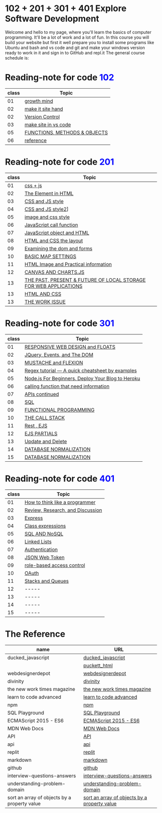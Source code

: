# 102 + 201 + 301 + 401 Explore Software Development
Welcome and hello to my page, where you'll learn the basics of computer programming. It'll be a lot of work and a lot of fun.
In this course you will build your website but first it well prepare you to install some programs like Ubuntu and bash and vs code and git and make your windows version ready to work in it and sign in to GitHub and repl.it
The general course schedule is:

<h1> Reading-note for code <span style="color:blue">  102 </span> </h1> 

|class|Topic|
|-------|--------|
|01|[growth mind](https://naeemmusamh.github.io/Reading-note/code102/Readme102-01)|
|02|[make it site hand](https://naeemmusamh.github.io/Reading-note/code102/Readme102-02)|
|02|[Version Control](https://naeemmusamh.github.io/Reading-note/code102/Readme102-02b)|
|03|[make site in vs code](https://naeemmusamh.github.io/Reading-note/code102/Readme102-03)|
|05|[FUNCTIONS, METHODS & OBJECTS](https://naeemmusamh.github.io/Reading-note/code102/Readme102-05)|
|06|[reference](https://naeemmusamh.github.io/Reading-note/code102/Readme102-06)|

<h1> Reading-note for code <span style="color:blue"> 201 </span> </h1> 

|class|Topic|
|-------|--------|
|01|[css + js](https://naeemmusamh.github.io/Reading-note/code201/Readme201-01)|
|02|[The Element in HTML](https://naeemmusamh.github.io/Reading-note/code201/code201/Readme201-02)|
|03|[CSS and JS style](https://naeemmusamh.github.io/Reading-note/code201/Readme201-03)|
|04|[CSS and JS style2](https://naeemmusamh.github.io/Reading-note/code201/Readme201-04)]|
|05|[image and css style](https://naeemmusamh.github.io/Reading-note/code201/Readme201-05)|
|06|[JavaScript call function](https://naeemmusamh.github.io/Reading-note/code201/Readme201-06)|
|07|[JavaScript object and HTML](https://naeemmusamh.github.io/Reading-note/code201/Readme201-07)|
|08|[HTML and CSS the layout](https://naeemmusamh.github.io/Reading-note/code201/Readme201-08)|
|09|[Examining the dom and forms](https://naeemmusamh.github.io/Reading-note/code201/Readme201-09)|
|10|[BASIC MAP SETTINGS](https://naeemmusamh.github.io/Reading-note/code201/Readme201-10)|
|11|[HTML Image and Practical information ](https://naeemmusamh.github.io/Reading-note/code201/Readme201-11)|
|12|[CANVAS AND CHARTS.JS ](https://naeemmusamh.github.io/Reading-note/code201/Readme201-12)|
|13|[THE PAST, PRESENT & FUTURE OF LOCAL STORAGE FOR WEB APPLICATIONS](https://naeemmusamh.github.io/Reading-note/code201/Readme201-13)|
|13|[HTML AND CSS](https://naeemmusamh.github.io/Reading-note/code201/Readme201-14a)|
|13|[THE WORK ISSUE](https://naeemmusamh.github.io/Reading-note/code201/Readme201-13)|


<h1> Reading-note for code <span style="color:blue"> 301 </span> </h1> 

|class|Topic|
|-------|--------|
|01|[RESPONSIVE WEB DESIGN and FLOATS](https://naeemmusamh.github.io/Reading-note/code301/Readme301-01)|
|02|[JQuery, Events, and The DOM](https://naeemmusamh.github.io/Reading-note/code301/Readme301-02)|
|03|[MUSTACHE and FLEXION](https://naeemmusamh.github.io/Reading-note/code301/Readme301-03)|
|04|[Regex tutorial — A quick cheatsheet by examples](https://naeemmusamh.github.io/Reading-note/code301/Readme301-04)|
|05|[Node.js For Beginners. Deploy Your Blog to Heroku](https://naeemmusamh.github.io/Reading-note/code301/Readme301-05)|
|06|[calling function that need information](https://naeemmusamh.github.io/Reading-note/code301/Readme301-06)|
|07|[APIs continued](https://naeemmusamh.github.io/Reading-note/code301/Readme301-07)|
|08|[SQL](https://naeemmusamh.github.io/Reading-note/code301/Readme301-08)|
|09|[FUNCTIONAL PROGRAMMING](https://naeemmusamh.github.io/Reading-note/code301/Readme301-09)|
|10|[THE CALL STACK](https://naeemmusamh.github.io/Reading-note/code301/Readme301-10)|
|11|[Rest , EJS](https://naeemmusamh.github.io/Reading-note/code301/Readme301-11)|
|12|[EJS PARTIALS](https://naeemmusamh.github.io/Reading-note/code301/Readme301-12)|
|13|[Update and Delete](https://naeemmusamh.github.io/Reading-note/code301/Readme301-13)|
|14|[DATABASE NORMALIZATION](https://naeemmusamh.github.io/Reading-note/code301/Readme301-14)|
|15|[DATABASE NORMALIZATION](https://naeemmusamh.github.io/Reading-note/code301/Readme301-15)|


<h1> Reading-note for code <span style="color:blue"> 401 </span> </h1> 

|class|Topic|
|-------|--------|
|01|[How to think like a programmer](https://naeemmusamh.github.io/Reading-note/code401/Readme401-prep0)|
|02|[Review, Research, and Discussion](https://naeemmusamh.github.io/Reading-note/code401/Remdme401-01)|
|03|[Express](https://naeemmusamh.github.io/Reading-note/code401/Readme401-02)|
|04|[Class expressions](https://naeemmusamh.github.io/Reading-note/code401/Readme401-03)|
|05|[SQL AND NoSQL](https://naeemmusamh.github.io/Reading-note/code401/Readme401-04)|
|06|[Linked Lists](https://naeemmusamh.github.io/Reading-note/code401/Readme401-05)|
|07|[Authentication](https://naeemmusamh.github.io/Reading-note/code401/Readme401-06)|
|08|[JSON Web Token](https://naeemmusamh.github.io/Reading-note/code401/Readme401-07)|
|09|[role-based access control](https://naeemmusamh.github.io/Reading-note/code401/Readme401-08)|
|10|[OAuth](https://naeemmusamh.github.io/Reading-note/code401/Readme401-09)|
|11|[Stacks and Queues](https://naeemmusamh.github.io/Reading-note/code401/Readme401-10)|
|12|-----|
|13|-----|
|14|-----|
|15|-----|

# The Reference

|name|URL|
|-------|--------|
|ducked_javascript|[ ducked_javascript](http://javascriptbook.com/)|
||[puckett_html](https://wtf.tw/ref/duckett.pdf)|
|webdesignerdepot|[webdesignerdepot](https://www.webdesignerdepot.com/2013/11/easily-create-stunning-animated-charts-with-chart-js/)|
|divinity|[divinity](http://diveinto.html5doctor.com/storage.html)|
|the new work times magazine|[the new work times magazine](https://www.nytimes.com/2016/02/28/magazine/what-google-learned-from-its-quest-to-build-the-perfect-team.html)|
|learn to code advanced|[learn to code advanced](https://learn.shayhowe.com/advanced-html-css/css-transforms/)|
|npm|[npm](https://www.npmjs.com/)|
|SQL Playground|[SQL Playground](https://master.dcesh4541no84.amplifyapp.com/)|
|ECMAScript 2015 - ES6|[ECMAScript 2015 - ES6](https://www.w3schools.com/js/js_es6.asp)|
|MDN Web Docs|[MDN Web Docs](https://developer.mozilla.org/en-US/docs/Web/JavaScript/Reference/Global_Objects/Promise)|
|API|[API](https://blog.postman.com/intro-to-apis-what-is-an-api/)|
|api|[api](https://www.chartjs.org/docs/latest/developers/api.html)|
|replit|[replit](https://replit.com/)|
|markdown|[markdown](https://guides.github.com/features/mastering-markdown/)|
|github|[github](https://github.com/)|
|interview-questions-answers|[interview-questions-answers](https://www.guru99.com/javascript-interview-questions-answers.html)|
|understanding-problem-domain|[understanding-problem-domain](https://dzone.com/articles/understanding-problem-domain)|
|sort an array of objects by a property value|[sort an array of objects by a property value](https://flaviocopes.com/how-to-sort-array-of-objects-by-property-javascript/)|